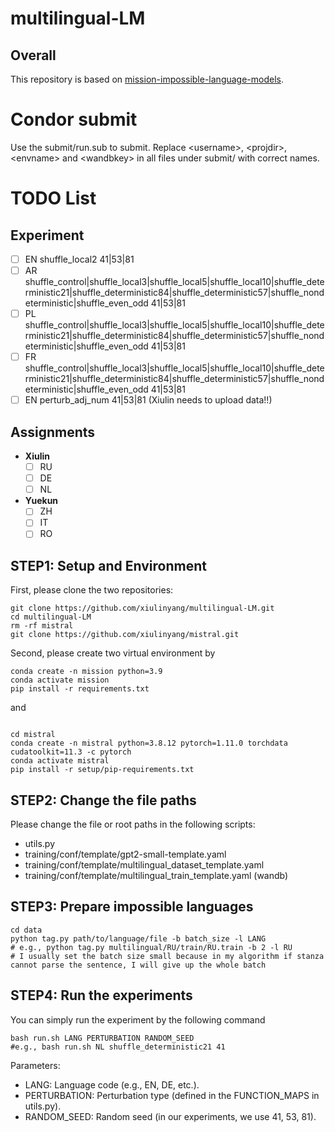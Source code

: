 # multilingual-LM

## Overall
This repository is based on [mission-impossible-language-models](https://github.com/jkallini/mission-impossible-language-models).

# Condor submit
Use the submit/run.sub to submit. Replace \<username\>, \<projdir\>, \<envname\> and \<wandbkey\> in all files under submit/ with correct names.

# TODO List

## Experiment
- [ ] EN shuffle_local2 41|53|81
- [ ] AR shuffle_control|shuffle_local3|shuffle_local5|shuffle_local10|shuffle_deterministic21|shuffle_deterministic84|shuffle_deterministic57|shuffle_nondeterministic|shuffle_even_odd 41|53|81
- [ ] PL shuffle_control|shuffle_local3|shuffle_local5|shuffle_local10|shuffle_deterministic21|shuffle_deterministic84|shuffle_deterministic57|shuffle_nondeterministic|shuffle_even_odd 41|53|81
- [ ] FR shuffle_control|shuffle_local3|shuffle_local5|shuffle_local10|shuffle_deterministic21|shuffle_deterministic84|shuffle_deterministic57|shuffle_nondeterministic|shuffle_even_odd 41|53|81
- [ ] EN perturb_adj_num 41|53|81 (Xiulin needs to upload data!!)

## Assignments
- **Xiulin**
  - [ ] RU
  - [ ] DE
  - [ ] NL
- **Yuekun**
  - [ ] ZH
  - [ ] IT
  - [ ] RO

## STEP1: Setup and Environment
First, please clone the two repositories:
```commandline
git clone https://github.com/xiulinyang/multilingual-LM.git
cd multilingual-LM
rm -rf mistral
git clone https://github.com/xiulinyang/mistral.git
```
Second, please create two virtual environment by
```commandline
conda create -n mission python=3.9
conda activate mission
pip install -r requirements.txt
```
and 
```commandline

cd mistral
conda create -n mistral python=3.8.12 pytorch=1.11.0 torchdata cudatoolkit=11.3 -c pytorch
conda activate mistral
pip install -r setup/pip-requirements.txt
```

## STEP2: Change the file paths

Please change the file or root paths in the following scripts:
- utils.py
- training/conf/template/gpt2-small-template.yaml
- training/conf/template/multilingual_dataset_template.yaml
- training/conf/template/multilingual_train_template.yaml (wandb)

## STEP3: Prepare impossible languages
```commandline
cd data
python tag.py path/to/language/file -b batch_size -l LANG 
# e.g., python tag.py multilingual/RU/train/RU.train -b 2 -l RU 
# I usually set the batch size small because in my algorithm if stanza cannot parse the sentence, I will give up the whole batch
```

## STEP4: Run the experiments
You can simply run the experiment by the following command
```commandline
bash run.sh LANG PERTURBATION RANDOM_SEED
#e.g., bash run.sh NL shuffle_deterministic21 41
```
Parameters:
- LANG: Language code (e.g., EN, DE, etc.).
- PERTURBATION: Perturbation type (defined in the FUNCTION_MAPS in utils.py).
- RANDOM_SEED: Random seed (in our experiments, we use 41, 53, 81).
